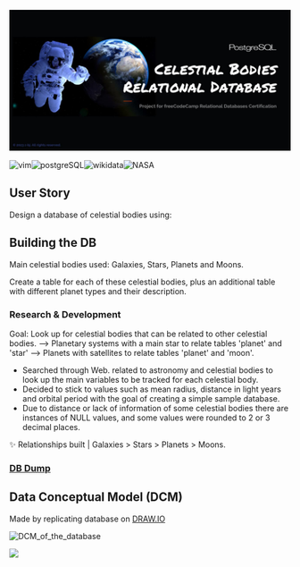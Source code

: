 ![celestial bodies database banner](https://github.com/z-bj/Galactic_DB/blob/master/Galactic-database-banner.jpg)

![vim](https://img.shields.io/badge/Vim-019733.svg?style=for-the-badge&logo=Vim&logoColor=white)![postgreSQL](https://camo.githubusercontent.com/281c069a2703e948b536500b9fd808cb4fb2496b3b66741db4013a2c89e91986/68747470733a2f2f696d672e736869656c64732e696f2f62616467652f506f737467726553514c2d3331363139323f7374796c653d666f722d7468652d6261646765266c6f676f3d706f737467726573716c266c6f676f436f6c6f723d7768697465)![wikidata](https://img.shields.io/badge/Wikidata-006699.svg?style=for-the-badge&logo=Wikidata&logoColor=blakc)![NASA](https://img.shields.io/badge/NASA-E03C31.svg?style=for-the-badge&logo=NASA&logoColor=white)

## User Story 
Design a database of celestial bodies using:

## Building the DB

Main celestial bodies used: Galaxies, Stars, Planets and Moons.

Create a table for each of these celestial bodies, plus an additional table with different planet types and their description.

### Research & Development 

Goal: Look up for celestial bodies that can be related to other celestial bodies.
--> Planetary systems with a main star to relate tables 'planet' and 'star' 
--> Planets with satellites to relate tables 'planet' and 'moon'.

- Searched through Web. related to astronomy and celestial bodies to look up the main variables to be tracked for each celestial body.
- Decided to stick to values such as mean radius, distance in light years and orbital period with the goal of creating a simple sample database.
- Due to distance or lack of information of some celestial bodies there are instances of NULL values, and some values were rounded to 2 or 3 decimal places.

✨ Relationships built | Galaxies > Stars > Planets > Moons.

### [DB Dump](https://github.com/z-bj/Galactic_DB/blob/master/universe.sql)

## Data Conceptual Model (DCM)
Made by replicating database on [DRAW.IO](https://app.diagrams.net/)

![DCM_of_the_database](https://github.com/z-bj/galaxy_psql_DB/blob/master/assets/Simplified_DCM_of_DB.svg)

<img src="https://github.com/z-bj/galaxy_psql_DB/blob/master/assets/moonparrot.gif" width="36">


